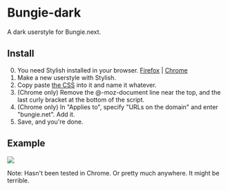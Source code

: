 Bungie-dark
===========

A dark userstyle for Bungie.next.

## Install
0. You need Stylish installed in your browser. [Firefox](https://addons.mozilla.org/en-US/firefox/addon/stylish/) | [Chrome](https://chrome.google.com/webstore/detail/stylish/fjnbnpbmkenffdnngjfgmeleoegfcffe?hl=en)
1. Make a new userstyle with Stylish.
2. Copy paste [the CSS](https://raw.github.com/Shou-/Bungie-dark/master/Bungie-dark.css) into it and name it whatever.
3. (Chrome only) Remove the @-moz-document line near the top, and the last curly bracket at the bottom of the script.
4. (Chrome only) In "Applies to", specify "URLs on the domain" and enter "bungie.net". Add it.
5. Save, and you're done.

## Example
<img src=http://i.imgur.com/EWsO1.jpg />

Note: Hasn't been tested in Chrome. Or pretty much anywhere. It might be terrible.
